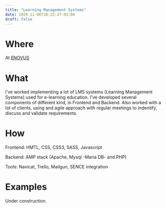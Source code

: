 ```yaml
---
title: "Learning Management Systems"
date: 2020-11-06T16:22:37-03:00
draft: false
---
```


# Where

At [ENOVUS](https://www.enovus.cl/)

# What

I've worked implementing a lot of LMS systems (Learning Management Systems) used for e-learning education. I've developed several components of different kind, in Frontend and Backend. Also worked with a lot of clients, using and agile approach with regular meetings to indentify, discuss and validate requirements.

# How

Frontend: HMTL, CSS, CSS3, SASS, Javascript

Backend: AMP stack (Apache, Mysql -Maria DB- and PHP)

Tools: Navicat, Trello, Mailgun, SENCE integration

# Examples

Under construction.


